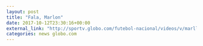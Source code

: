 ```yaml
---
layout: post
title: "Fala, Marlon"
date: 2017-10-12T23:30:16+00:00
external_link: "http://sportv.globo.com/futebol-nacional/videos/v/marllon-sobre-empate-nao-fizemos-o-suficiente-para-buscar-a-vitoria/6213727/"
categories: news globo.com
---
```


